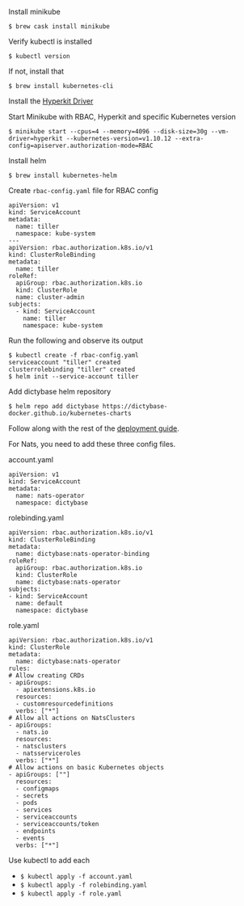 Install minikube

```
$ brew cask install minikube
```

Verify kubectl is installed

```
$ kubectl version
```

If not, install that

```
$ brew install kubernetes-cli
```

Install the [Hyperkit Driver](https://github.com/kubernetes/minikube/blob/master/docs/drivers.md#hyperkit-driver)

Start Minikube with RBAC, Hyperkit and specific Kubernetes version

```
$ minikube start --cpus=4 --memory=4096 --disk-size=30g --vm-driver=hyperkit --kubernetes-version=v1.10.12 --extra-config=apiserver.authorization-mode=RBAC
```

Install helm

```
$ brew install kubernetes-helm
```

Create `rbac-config.yaml` file for RBAC config

```
apiVersion: v1
kind: ServiceAccount
metadata:
  name: tiller
  namespace: kube-system
---
apiVersion: rbac.authorization.k8s.io/v1
kind: ClusterRoleBinding
metadata:
  name: tiller
roleRef:
  apiGroup: rbac.authorization.k8s.io
  kind: ClusterRole
  name: cluster-admin
subjects:
  - kind: ServiceAccount
    name: tiller
    namespace: kube-system
```

Run the following and observe its output

```
$ kubectl create -f rbac-config.yaml
serviceaccount "tiller" created
clusterrolebinding "tiller" created
$ helm init --service-account tiller
```

Add dictybase helm repository

```
$ helm repo add dictybase https://dictybase-docker.github.io/kubernetes-charts
```

Follow along with the rest of the [deployment guide](https://github.com/dictyBase/Migration/blob/master/deploy.md).

For Nats, you need to add these three config files.

account.yaml
```
apiVersion: v1
kind: ServiceAccount
metadata:
  name: nats-operator
  namespace: dictybase
```

rolebinding.yaml
```
apiVersion: rbac.authorization.k8s.io/v1
kind: ClusterRoleBinding
metadata:
  name: dictybase:nats-operator-binding
roleRef:
  apiGroup: rbac.authorization.k8s.io
  kind: ClusterRole
  name: dictybase:nats-operator
subjects:
- kind: ServiceAccount
  name: default
  namespace: dictybase
```

role.yaml
```
apiVersion: rbac.authorization.k8s.io/v1
kind: ClusterRole
metadata:
  name: dictybase:nats-operator
rules:
# Allow creating CRDs
- apiGroups:
  - apiextensions.k8s.io
  resources:
  - customresourcedefinitions
  verbs: ["*"]
# Allow all actions on NatsClusters
- apiGroups:
  - nats.io
  resources:
  - natsclusters
  - natsserviceroles
  verbs: ["*"]
# Allow actions on basic Kubernetes objects
- apiGroups: [""]
  resources:
  - configmaps
  - secrets
  - pods
  - services
  - serviceaccounts
  - serviceaccounts/token
  - endpoints
  - events
  verbs: ["*"]
```

Use kubectl to add each
* `$ kubectl apply -f account.yaml`
* `$ kubectl apply -f rolebinding.yaml`
* `$ kubectl apply -f role.yaml`
